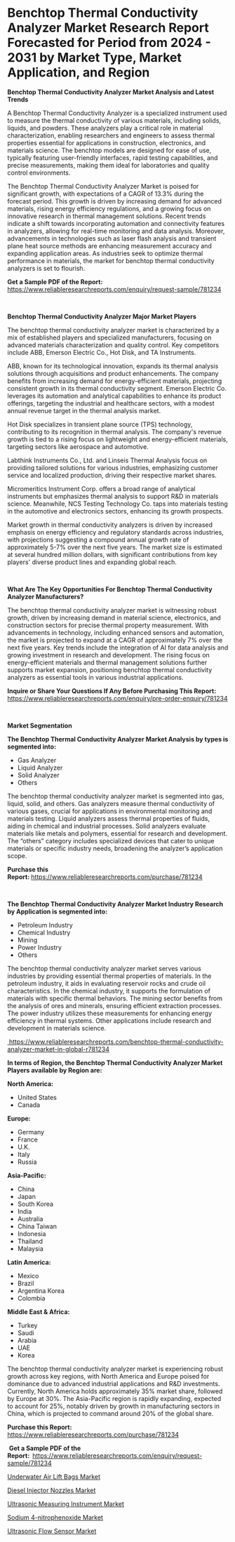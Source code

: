 <p><h1>Benchtop Thermal Conductivity Analyzer Market Research Report Forecasted for Period from 2024 -  2031 by Market Type, Market Application, and Region</h1></p><p><strong>Benchtop Thermal Conductivity Analyzer Market Analysis and Latest Trends</strong></p>
<p><p>A Benchtop Thermal Conductivity Analyzer is a specialized instrument used to measure the thermal conductivity of various materials, including solids, liquids, and powders. These analyzers play a critical role in material characterization, enabling researchers and engineers to assess thermal properties essential for applications in construction, electronics, and materials science. The benchtop models are designed for ease of use, typically featuring user-friendly interfaces, rapid testing capabilities, and precise measurements, making them ideal for laboratories and quality control environments.</p><p>The Benchtop Thermal Conductivity Analyzer Market is poised for significant growth, with expectations of a CAGR of 13.3% during the forecast period. This growth is driven by increasing demand for advanced materials, rising energy efficiency regulations, and a growing focus on innovative research in thermal management solutions. Recent trends indicate a shift towards incorporating automation and connectivity features in analyzers, allowing for real-time monitoring and data analysis. Moreover, advancements in technologies such as laser flash analysis and transient plane heat source methods are enhancing measurement accuracy and expanding application areas. As industries seek to optimize thermal performance in materials, the market for benchtop thermal conductivity analyzers is set to flourish.</p></p>
<p><strong>Get a Sample PDF of the Report:&nbsp;</strong> <a href="https://www.reliableresearchreports.com/enquiry/request-sample/781234?utm_campaign=36&utm_medium=2&utm_source=Github&utm_content=ia&utm_term=15102024&utm_id=benchtop-thermal-conductivity-analyzer">https://www.reliableresearchreports.com/enquiry/request-sample/781234</a></p>
<p>&nbsp;</p>
<p><strong>Benchtop Thermal Conductivity Analyzer Major Market Players</strong></p>
<p><p>The benchtop thermal conductivity analyzer market is characterized by a mix of established players and specialized manufacturers, focusing on advanced materials characterization and quality control. Key competitors include ABB, Emerson Electric Co., Hot Disk, and TA Instruments.</p><p>ABB, known for its technological innovation, expands its thermal analysis solutions through acquisitions and product enhancements. The company benefits from increasing demand for energy-efficient materials, projecting consistent growth in its thermal conductivity segment. Emerson Electric Co. leverages its automation and analytical capabilities to enhance its product offerings, targeting the industrial and healthcare sectors, with a modest annual revenue target in the thermal analysis market.</p><p>Hot Disk specializes in transient plane source (TPS) technology, contributing to its recognition in thermal analysis. The company's revenue growth is tied to a rising focus on lightweight and energy-efficient materials, targeting sectors like aerospace and automotive.</p><p>Labthink Instruments Co., Ltd. and Linseis Thermal Analysis focus on providing tailored solutions for various industries, emphasizing customer service and localized production, driving their respective market shares.</p><p>Micromeritics Instrument Corp. offers a broad range of analytical instruments but emphasizes thermal analysis to support R&D in materials science. Meanwhile, NCS Testing Technology Co. taps into materials testing in the automotive and electronics sectors, enhancing its growth prospects.</p><p>Market growth in thermal conductivity analyzers is driven by increased emphasis on energy efficiency and regulatory standards across industries, with projections suggesting a compound annual growth rate of approximately 5-7% over the next five years. The market size is estimated at several hundred million dollars, with significant contributions from key players' diverse product lines and expanding global reach.</p></p>
<p>&nbsp;</p>
<p><strong>What Are The Key Opportunities For Benchtop Thermal Conductivity Analyzer Manufacturers?</strong></p>
<p><p>The benchtop thermal conductivity analyzer market is witnessing robust growth, driven by increasing demand in material science, electronics, and construction sectors for precise thermal property measurement. With advancements in technology, including enhanced sensors and automation, the market is projected to expand at a CAGR of approximately 7% over the next five years. Key trends include the integration of AI for data analysis and growing investment in research and development. The rising focus on energy-efficient materials and thermal management solutions further supports market expansion, positioning benchtop thermal conductivity analyzers as essential tools in various industrial applications.</p></p>
<p><strong>Inquire or Share Your Questions If Any Before Purchasing This Report:</strong> <a href="https://www.reliableresearchreports.com/enquiry/pre-order-enquiry/781234?utm_campaign=36&utm_medium=2&utm_source=Github&utm_content=ia&utm_term=15102024&utm_id=benchtop-thermal-conductivity-analyzer">https://www.reliableresearchreports.com/enquiry/pre-order-enquiry/781234</a></p>
<p>&nbsp;</p>
<p><strong>Market Segmentation</strong></p>
<p><strong>The Benchtop Thermal Conductivity Analyzer Market Analysis by types is segmented into:</strong></p>
<p><ul><li>Gas Analyzer</li><li>Liquid Analyzer</li><li>Solid Analyzer</li><li>Others</li></ul></p>
<p><p>The benchtop thermal conductivity analyzer market is segmented into gas, liquid, solid, and others. Gas analyzers measure thermal conductivity of various gases, crucial for applications in environmental monitoring and materials testing. Liquid analyzers assess thermal properties of fluids, aiding in chemical and industrial processes. Solid analyzers evaluate materials like metals and polymers, essential for research and development. The “others” category includes specialized devices that cater to unique materials or specific industry needs, broadening the analyzer’s application scope.</p></p>
<p><strong>Purchase this Report:&nbsp;</strong><a href="https://www.reliableresearchreports.com/purchase/781234?utm_campaign=36&utm_medium=2&utm_source=Github&utm_content=ia&utm_term=15102024&utm_id=benchtop-thermal-conductivity-analyzer">https://www.reliableresearchreports.com/purchase/781234</a></p>
<p>&nbsp;</p>
<p><strong>The Benchtop Thermal Conductivity Analyzer Market Industry Research by Application is segmented into:</strong></p>
<p><ul><li>Petroleum Industry</li><li>Chemical Industry</li><li>Mining</li><li>Power Industry</li><li>Others</li></ul></p>
<p><p>The benchtop thermal conductivity analyzer market serves various industries by providing essential thermal properties of materials. In the petroleum industry, it aids in evaluating reservoir rocks and crude oil characteristics. In the chemical industry, it supports the formulation of materials with specific thermal behaviors. The mining sector benefits from the analysis of ores and minerals, ensuring efficient extraction processes. The power industry utilizes these measurements for enhancing energy efficiency in thermal systems. Other applications include research and development in materials science.</p></p>
<p><a href="https://www.reliableresearchreports.com/benchtop-thermal-conductivity-analyzer-market-in-global-r781234?utm_campaign=36&utm_medium=2&utm_source=Github&utm_content=ia&utm_term=15102024&utm_id=benchtop-thermal-conductivity-analyzer">&nbsp;https://www.reliableresearchreports.com/benchtop-thermal-conductivity-analyzer-market-in-global-r781234</a></p>
<p><strong>In terms of Region, the Benchtop Thermal Conductivity Analyzer Market Players available by Region are:</strong></p>
<p>
    <p> <strong> North America: </strong>
        <ul>
            <li>United States</li>
            <li>Canada</li>
        </ul>
        </p> 
    <p> <strong> Europe: </strong>
        <ul>
            <li>Germany</li>
            <li>France</li>
            <li>U.K.</li>
            <li>Italy</li>
            <li>Russia</li>
        </ul>
        </p> 
    <p> <strong> Asia-Pacific: </strong>
        <ul>
            <li>China</li>
            <li>Japan</li>
            <li>South Korea</li>
            <li>India</li>
            <li>Australia</li>
            <li>China Taiwan</li>
            <li>Indonesia</li>
            <li>Thailand</li>
            <li>Malaysia</li>
        </ul>
        </p> 
    <p> <strong> Latin America: </strong>
        <ul>
            <li>Mexico</li>
            <li>Brazil</li>
            <li>Argentina Korea</li>
            <li>Colombia</li>
        </ul>
        </p> 
    <p> <strong> Middle East & Africa: </strong>
        <ul>
            <li>Turkey</li>
            <li>Saudi</li>
            <li>Arabia</li>
            <li>UAE</li>
            <li>Korea</li>
        </ul>
    </p>
    </p>
<p><p>The benchtop thermal conductivity analyzer market is experiencing robust growth across key regions, with North America and Europe poised for dominance due to advanced industrial applications and R&D investments. Currently, North America holds approximately 35% market share, followed by Europe at 30%. The Asia-Pacific region is rapidly expanding, expected to account for 25%, notably driven by growth in manufacturing sectors in China, which is projected to command around 20% of the global share.</p></p>
<p><strong>Purchase this Report: </strong><a href="https://www.reliableresearchreports.com/purchase/781234?utm_campaign=36&utm_medium=2&utm_source=Github&utm_content=ia&utm_term=15102024&utm_id=benchtop-thermal-conductivity-analyzer">https://www.reliableresearchreports.com/purchase/781234</a></p>
<p>&nbsp;<strong>Get a Sample PDF of the Report:&nbsp;&nbsp;</strong><a href="https://www.reliableresearchreports.com/enquiry/request-sample/781234?utm_campaign=36&utm_medium=2&utm_source=Github&utm_content=ia&utm_term=15102024&utm_id=benchtop-thermal-conductivity-analyzer">https://www.reliableresearchreports.com/enquiry/request-sample/781234</a></p>
<p><strong></strong></p>
<p><p><a href="https://issuu.com/reportprime-2/docs/underwater-air-lift-bags-market-siz_499a7e341a5364?utm_campaign=36&utm_medium=2&utm_source=Github&utm_content=ia&utm_term=15102024&utm_id=benchtop-thermal-conductivity-analyzer">Underwater Air Lift Bags Market</a></p><p><a href="https://issuu.com/reportprime-2/docs/diesel-injector-nozzles-market-size_93d375535b98d6?utm_campaign=36&utm_medium=2&utm_source=Github&utm_content=ia&utm_term=15102024&utm_id=benchtop-thermal-conductivity-analyzer">Diesel Injector Nozzles Market</a></p><p><a href="https://github.com/GRUBBSCHARLES/Market-Research-Report-List-1/blob/main/ultrasonic-measuring-instrument-market.md?utm_campaign=36&utm_medium=2&utm_source=Github&utm_content=ia&utm_term=15102024&utm_id=benchtop-thermal-conductivity-analyzer">Ultrasonic Measuring Instrument Market</a></p><p><a href="https://www.linkedin.com/pulse/global-sodium-4-nitrophenoxide-market-size-trends-analysis-2nq8e?trk=public_post_embed_feed-article-content&utm_campaign=36&utm_medium=2&utm_source=Github&utm_content=ia&utm_term=15102024&utm_id=benchtop-thermal-conductivity-analyzer">Sodium 4-nitrophenoxide Market</a></p><p><a href="https://github.com/HaroldWalker405/Market-Research-Report-List-1/blob/main/ultrasonic-flow-sensor-market.md?utm_campaign=36&utm_medium=2&utm_source=Github&utm_content=ia&utm_term=15102024&utm_id=benchtop-thermal-conductivity-analyzer">Ultrasonic Flow Sensor Market</a></p></p>